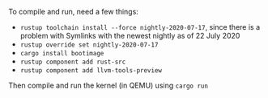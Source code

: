 To compile and run, need a few things:

- `rustup toolchain install --force nightly-2020-07-17`, since there is a problem with Symlinks with the newest nightly as of 22 July 2020
- `rustup override set nightly-2020-07-17`
- `cargo install bootimage`
- `rustup component add rust-src`
- `rustup component add llvm-tools-preview`

Then compile and run the kernel (in QEMU) using `cargo run`
